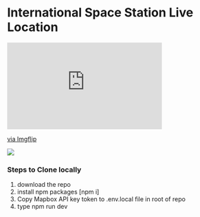 
# International Space Station Live Location

<div style="width:360px;max-width:100%;"><div style="height:0;padding-bottom:56.11%;position:relative;"><iframe width="360" height="202" style="position:absolute;top:0;left:0;width:100%;height:100%;" frameBorder="0" src="https://imgflip.com/embed/6p92k3"></iframe></div><p><a href="https://imgflip.com/gif/6p92k3">via Imgflip</a></p></div>


<a href="https://imgflip.com/gif/6p92k3"><img src="https://i.imgflip.com/gif/6p92k3.gif"></img></a>
### Steps to Clone locally
1. download the repo
2. install npm packages [npm i]
3. Copy Mapbox API key token to .env.local file in root of repo
4. type npm run dev
